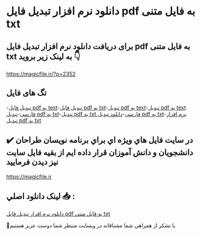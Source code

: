 # دانلود نرم افزار تبدیل فایل pdf به فایل متنی txt

## برای دریافت دانلود نرم افزار تبدیل فایل pdf به فایل متنی txt به لینک زیر بروید 👇

https://magicfile.ir/?p=2352

## تگ های فایل

-[تبدیل فایل pdf به text](https://magicfile.ir/product/%d9%86%d8%b1%d9%85-%d8%a7%d9%81%d8%b2%d8%a7%d8%b1-%d8%aa%d8%a8%d8%af%db%8c%d9%84-%d9%81%d8%a7%db%8c%d9%84-pdf-%d8%a8%d9%87-%d9%81%d8%a7%db%8c%d9%84-%d9%85%d8%aa%d9%86%db%8c-txt/)-[تبدیل فایل pdf به txt](https://magicfile.ir/product/%d9%86%d8%b1%d9%85-%d8%a7%d9%81%d8%b2%d8%a7%d8%b1-%d8%aa%d8%a8%d8%af%db%8c%d9%84-%d9%81%d8%a7%db%8c%d9%84-pdf-%d8%a8%d9%87-%d9%81%d8%a7%db%8c%d9%84-%d9%85%d8%aa%d9%86%db%8c-txt/)-[تبدیل pdf به text](https://magicfile.ir/product/%d9%86%d8%b1%d9%85-%d8%a7%d9%81%d8%b2%d8%a7%d8%b1-%d8%aa%d8%a8%d8%af%db%8c%d9%84-%d9%81%d8%a7%db%8c%d9%84-pdf-%d8%a8%d9%87-%d9%81%d8%a7%db%8c%d9%84-%d9%85%d8%aa%d9%86%db%8c-txt/)-[تبدیل pdf به text فارسی](https://magicfile.ir/product/%d9%86%d8%b1%d9%85-%d8%a7%d9%81%d8%b2%d8%a7%d8%b1-%d8%aa%d8%a8%d8%af%db%8c%d9%84-%d9%81%d8%a7%db%8c%d9%84-pdf-%d8%a8%d9%87-%d9%81%d8%a7%db%8c%d9%84-%d9%85%d8%aa%d9%86%db%8c-txt/)-[تبدیل pdf به txt](https://magicfile.ir/product/%d9%86%d8%b1%d9%85-%d8%a7%d9%81%d8%b2%d8%a7%d8%b1-%d8%aa%d8%a8%d8%af%db%8c%d9%84-%d9%81%d8%a7%db%8c%d9%84-pdf-%d8%a8%d9%87-%d9%81%d8%a7%db%8c%d9%84-%d9%85%d8%aa%d9%86%db%8c-txt/)-[تبدیل pdf به txt فارسی](https://magicfile.ir/product/%d9%86%d8%b1%d9%85-%d8%a7%d9%81%d8%b2%d8%a7%d8%b1-%d8%aa%d8%a8%d8%af%db%8c%d9%84-%d9%81%d8%a7%db%8c%d9%84-pdf-%d8%a8%d9%87-%d9%81%d8%a7%db%8c%d9%84-%d9%85%d8%aa%d9%86%db%8c-txt/)-[دانلود تبدیل pdf به txt](https://magicfile.ir/product/%d9%86%d8%b1%d9%85-%d8%a7%d9%81%d8%b2%d8%a7%d8%b1-%d8%aa%d8%a8%d8%af%db%8c%d9%84-%d9%81%d8%a7%db%8c%d9%84-pdf-%d8%a8%d9%87-%d9%81%d8%a7%db%8c%d9%84-%d9%85%d8%aa%d9%86%db%8c-txt/)-[نرم افزار تبدیل pdf به txt](https://magicfile.ir/product/%d9%86%d8%b1%d9%85-%d8%a7%d9%81%d8%b2%d8%a7%d8%b1-%d8%aa%d8%a8%d8%af%db%8c%d9%84-%d9%81%d8%a7%db%8c%d9%84-pdf-%d8%a8%d9%87-%d9%81%d8%a7%db%8c%d9%84-%d9%85%d8%aa%d9%86%db%8c-txt/)

## ✔️ در سايت فايل هاي ويژه اي براي برنامه نويسان طراحان دانشجويان و دانش آموزان قرار داده ايم از بقيه فايل سايت نيز ديدن فرماييد

https://magicfile.ir


## لينک دانلود اصلي 📥 :

[دانلود نرم افزار تبدیل فایل pdf به فایل متنی txt](https://magicfile.ir/product/%d9%86%d8%b1%d9%85-%d8%a7%d9%81%d8%b2%d8%a7%d8%b1-%d8%aa%d8%a8%d8%af%db%8c%d9%84-%d9%81%d8%a7%db%8c%d9%84-pdf-%d8%a8%d9%87-%d9%81%d8%a7%db%8c%d9%84-%d9%85%d8%aa%d9%86%db%8c-txt/) 


🙏با تشکر از همراهي شما مشتاقانه در وبسایت منتظر شما دوست عزیز هستیم


